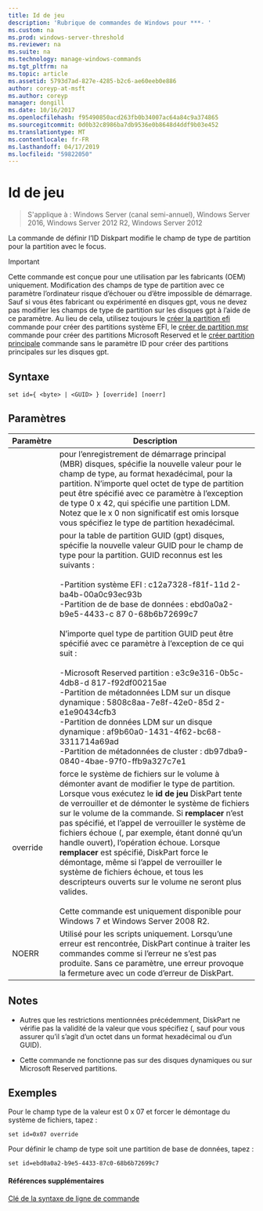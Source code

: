 ```yaml
---
title: Id de jeu
description: 'Rubrique de commandes de Windows pour ***- '
ms.custom: na
ms.prod: windows-server-threshold
ms.reviewer: na
ms.suite: na
ms.technology: manage-windows-commands
ms.tgt_pltfrm: na
ms.topic: article
ms.assetid: 5793d7ad-827e-4285-b2c6-ae60eeb0e886
author: coreyp-at-msft
ms.author: coreyp
manager: dongill
ms.date: 10/16/2017
ms.openlocfilehash: f95490850acd263fb0b34007ac64a84c9a374865
ms.sourcegitcommit: 0d0b32c8986ba7db9536e0b8648d4ddf9b03e452
ms.translationtype: MT
ms.contentlocale: fr-FR
ms.lasthandoff: 04/17/2019
ms.locfileid: "59822050"
---
```

# <a name="set-id"></a>Id de jeu

>S'applique à : Windows Server (canal semi-annuel), Windows Server 2016, Windows Server 2012 R2, Windows Server 2012

La commande de définir l’ID Diskpart modifie le champ de type de partition pour la partition avec le focus.  
  
> [!IMPORTANT]  
> Cette commande est conçue pour une utilisation par les fabricants \(OEM\) uniquement. Modification des champs de type de partition avec ce paramètre l’ordinateur risque d’échouer ou d’être impossible de démarrage. Sauf si vous êtes fabricant ou expérimenté en disques gpt, vous ne devez pas modifier les champs de type de partition sur les disques gpt à l’aide de ce paramètre. Au lieu de cela, utilisez toujours le [créer la partition efi](create-partition-efi.md) commande pour créer des partitions système EFI, le [créer de partition msr](create-partition-msr.md) commande pour créer des partitions Microsoft Reserved et le [créer partition principale](create-partition-primary.md) commande sans le paramètre ID pour créer des partitions principales sur les disques gpt.  
  
  
  
## <a name="syntax"></a>Syntaxe  
  
```  
set id={ <byte> | <GUID> } [override] [noerr]  
```  
  
## <a name="parameters"></a>Paramètres  
  
|Paramètre|Description|  
|-------|--------|  
|<byte>|pour l’enregistrement de démarrage principal \(MBR\) disques, spécifie la nouvelle valeur pour le champ de type, au format hexadécimal, pour la partition. N’importe quel octet de type de partition peut être spécifié avec ce paramètre à l’exception de type 0 x 42, qui spécifie une partition LDM. Notez que le x 0 non significatif est omis lorsque vous spécifiez le type de partition hexadécimal.|  
|<GUID>|pour la table de partition GUID \(gpt\) disques, spécifie la nouvelle valeur GUID pour le champ de type pour la partition. GUID reconnus est les suivants :<br /><br />-Partition système EFI : c12a7328\-f81f\-11d 2\-ba4b\-00a0c93ec93b<br />-Partition de de base de données : ebd0a0a2\-b9e5\-4433\-c 87 0\-68b6b72699c7<br /><br />N’importe quel type de partition GUID peut être spécifié avec ce paramètre à l’exception de ce qui suit :<br /><br />-Microsoft Reserved partition : e3c9e316\-0b5c\-4db8\-d 817\-f92df00215ae<br />-Partition de métadonnées LDM sur un disque dynamique : 5808c8aa\-7e8f\-42e0\-85d 2\-e1e90434cfb3<br />-Partition de données LDM sur un disque dynamique : af9b60a0\-1431\-4f62\-bc68\-3311714a69ad<br />-Partition de métadonnées de cluster : db97dba9\-0840\-4bae\-97f0\-ffb9a327c7e1|  
|override|force le système de fichiers sur le volume à démonter avant de modifier le type de partition. Lorsque vous exécutez le **id de jeu** DiskPart tente de verrouiller et de démonter le système de fichiers sur le volume de la commande. Si **remplacer** n’est pas spécifié, et l’appel de verrouiller le système de fichiers échoue \(, par exemple, étant donné qu’un handle ouvert\), l’opération échoue. Lorsque **remplacer** est spécifié, DiskPart force le démontage, même si l’appel de verrouiller le système de fichiers échoue, et tous les descripteurs ouverts sur le volume ne seront plus valides.<br /><br />Cette commande est uniquement disponible pour Windows 7 et Windows Server 2008 R2.|  
|NOERR|Utilisé pour les scripts uniquement. Lorsqu’une erreur est rencontrée, DiskPart continue à traiter les commandes comme si l’erreur ne s’est pas produite. Sans ce paramètre, une erreur provoque la fermeture avec un code d’erreur de DiskPart.|  
  
## <a name="remarks"></a>Notes  
  
-   Autres que les restrictions mentionnées précédemment, DiskPart ne vérifie pas la validité de la valeur que vous spécifiez \(, sauf pour vous assurer qu’il s’agit d’un octet dans un format hexadécimal ou d’un GUID\).  
  
-   Cette commande ne fonctionne pas sur des disques dynamiques ou sur Microsoft Reserved partitions.  
  
## <a name="BKMK_examples"></a>Exemples  
Pour le champ type de la valeur est 0 x 07 et forcer le démontage du système de fichiers, tapez :  
  
```  
set id=0x07 override  
```  
  
Pour définir le champ de type soit une partition de base de données, tapez :  
  
```  
set id=ebd0a0a2-b9e5-4433-87c0-68b6b72699c7  
```  
  
#### <a name="additional-references"></a>Références supplémentaires  
[Clé de la syntaxe de ligne de commande](command-line-syntax-key.md)  
  

  

